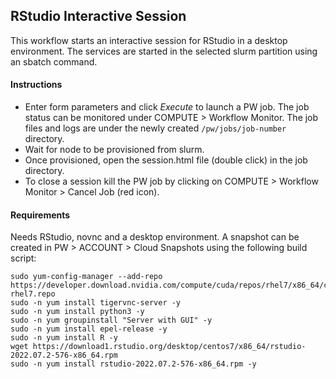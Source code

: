 ## RStudio Interactive Session

This workflow starts an interactive session for RStudio in a desktop environment. The services are started in the selected slurm partition using an sbatch command.

#### Instructions

- Enter form parameters and click _Execute_ to launch a PW job. The job status can be monitored under COMPUTE > Workflow Monitor. The job files and logs are under the newly created `/pw/jobs/job-number` directory.
- Wait for node to be provisioned from slurm.
- Once provisioned, open the session.html file (double click) in the job directory.
- To close a session kill the PW job by clicking on COMPUTE > Workflow Monitor > Cancel Job (red icon).



#### Requirements
Needs RStudio, novnc and a desktop environment. A snapshot can be created in PW > ACCOUNT > Cloud Snapshots using the following build script:
```
sudo yum-config-manager --add-repo https://developer.download.nvidia.com/compute/cuda/repos/rhel7/x86_64/cuda-rhel7.repo
sudo -n yum install tigervnc-server -y
sudo -n yum install python3 -y
sudo -n yum groupinstall "Server with GUI" -y
sudo -n yum install epel-release -y 
sudo -n yum install R -y 
wget https://download1.rstudio.org/desktop/centos7/x86_64/rstudio-2022.07.2-576-x86_64.rpm
sudo -n yum install rstudio-2022.07.2-576-x86_64.rpm -y
```
